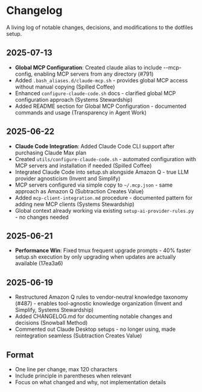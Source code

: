 # Changelog

A living log of notable changes, decisions, and modifications to the dotfiles setup.

## 2025-07-13

- **Global MCP Configuration**: Created claude alias to include --mcp-config, enabling MCP servers from any directory (#791)
- Added `.bash_aliases.d/claude-mcp.sh` - provides global MCP access without manual copying (Spilled Coffee)
- Enhanced `configure-claude-code.sh` docs - clarified global MCP configuration approach (Systems Stewardship)
- Added README section for Global MCP Configuration - documented commands and usage (Transparency in Agent Work)

## 2025-06-22

- **Claude Code Integration**: Added Claude Code CLI support after purchasing Claude Max plan
- Created `utils/configure-claude-code.sh` - automated configuration with MCP servers and installation if needed (Spilled Coffee)
- Integrated Claude Code into setup.sh alongside Amazon Q - true LLM provider agnosticism (Invent and Simplify)
- MCP servers configured via simple copy to `~/.mcp.json` - same approach as Amazon Q (Subtraction Creates Value)
- Added `mcp-client-integration.md` procedure - documented pattern for adding new MCP clients (Systems Stewardship)
- Global context already working via existing `setup-ai-provider-rules.py` - no changes needed

## 2025-06-21

- **Performance Win**: Fixed tmux frequent upgrade prompts - 40% faster setup.sh execution by only upgrading when updates are actually available (17ea3a6)

## 2025-06-19

- Restructured Amazon Q rules to vendor-neutral knowledge taxonomy (#487) - enables tool-agnostic knowledge organization (Invent and Simplify, Systems Stewardship)
- Added CHANGELOG.md for documenting notable changes and decisions (Snowball Method)
- Commented out Claude Desktop setups - no longer using, made reintegration seamless (Subtraction Creates Value)

## Format

- One line per change, max 120 characters
- Include principle in parentheses when relevant
- Focus on what changed and why, not implementation details
